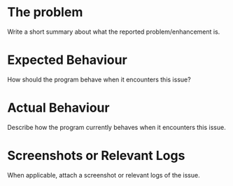 # The problem
Write a short summary about what the reported problem/enhancement is.

# Expected Behaviour
How should the program behave when it encounters
this issue?

# Actual Behaviour
Describe how the program currently behaves when it
encounters this issue.

# Screenshots or Relevant Logs
When applicable, attach a screenshot or relevant logs of 
the issue.
